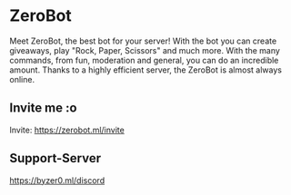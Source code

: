 # ZeroBot
Meet ZeroBot, the best bot for your server! With the bot you can create giveaways, play "Rock, Paper, Scissors" and much more. With the many commands, from fun, moderation and general, you can do an incredible amount. Thanks to a highly efficient server, the ZeroBot is almost always online. 

## Invite me :o
Invite: https://zerobot.ml/invite

## Support-Server
https://byzer0.ml/discord
